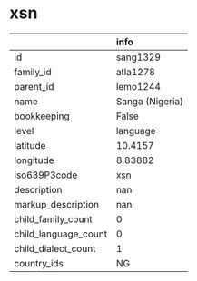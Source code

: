 # xsn
|                      | info            |
|:---------------------|:----------------|
| id                   | sang1329        |
| family_id            | atla1278        |
| parent_id            | lemo1244        |
| name                 | Sanga (Nigeria) |
| bookkeeping          | False           |
| level                | language        |
| latitude             | 10.4157         |
| longitude            | 8.83882         |
| iso639P3code         | xsn             |
| description          | nan             |
| markup_description   | nan             |
| child_family_count   | 0               |
| child_language_count | 0               |
| child_dialect_count  | 1               |
| country_ids          | NG              |